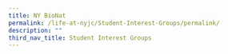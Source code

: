 ```yaml
---
title: NY BioNat
permalink: /life-at-nyjc/Student-Interest-Groups/permalink/
description: ""
third_nav_title: Student Interest Groups
---
```

